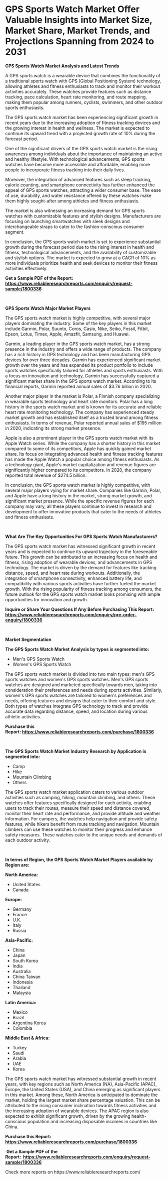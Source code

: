 <p><h1>GPS Sports Watch Market Offer Valuable Insights into Market Size, Market Share, Market Trends, and Projections Spanning from 2024 to 2031</h1></p><p><strong>GPS Sports Watch Market Analysis and Latest Trends</strong></p>
<p><p>A GPS sports watch is a wearable device that combines the functionality of a traditional sports watch with GPS (Global Positioning System) technology, allowing athletes and fitness enthusiasts to track and monitor their workout activities accurately. These watches provide features such as distance tracking, pace calculation, heart rate monitoring, and route mapping, making them popular among runners, cyclists, swimmers, and other outdoor sports enthusiasts.</p><p>The GPS sports watch market has been experiencing significant growth in recent years due to the increasing adoption of fitness tracking devices and the growing interest in health and wellness. The market is expected to continue its upward trend with a projected growth rate of 10% during the forecast period.</p><p>One of the significant drivers of the GPS sports watch market is the rising awareness among individuals about the importance of maintaining an active and healthy lifestyle. With technological advancements, GPS sports watches have become more accessible and affordable, enabling more people to incorporate fitness tracking into their daily lives.</p><p>Moreover, the integration of advanced features such as sleep tracking, calorie counting, and smartphone connectivity has further enhanced the appeal of GPS sports watches, attracting a wider consumer base. The ease of use, durability, and water resistance offered by these watches make them highly sought-after among athletes and fitness enthusiasts.</p><p>The market is also witnessing an increasing demand for GPS sports watches with customizable features and stylish designs. Manufacturers are focusing on launching smartwatches with sleek designs and interchangeable straps to cater to the fashion-conscious consumer segment.</p><p>In conclusion, the GPS sports watch market is set to experience substantial growth during the forecast period due to the rising interest in health and fitness, technological advancements, and the availability of customizable and stylish options. The market is expected to grow at a CAGR of 10% as more individuals prioritize health and seek devices to monitor their fitness activities effectively.</p></p>
<p><strong>Get a Sample PDF of the Report:&nbsp; <a href="https://www.reliableresearchreports.com/enquiry/request-sample/1800336">https://www.reliableresearchreports.com/enquiry/request-sample/1800336</a></strong></p>
<p>&nbsp;</p>
<p><strong>GPS Sports Watch Major Market Players</strong></p>
<p><p>The GPS sports watch market is highly competitive, with several major players dominating the industry. Some of the key players in this market include Garmin, Polar, Suunto, Coros, Casio, Nike, Seiko, Fossil, Fitbit, Epson, Lotus, Timex, Apple, Amazfit, Samsung, and Huawei.</p><p>Garmin, a leading player in the GPS sports watch market, has a strong presence in the industry and offers a wide range of products. The company has a rich history in GPS technology and has been manufacturing GPS devices for over three decades. Garmin has experienced significant market growth over the years and has expanded its product portfolio to include sports watches specifically tailored for athletes and sports enthusiasts. With a focus on innovation and technology, Garmin has successfully captured a significant market share in the GPS sports watch market. According to its financial reports, Garmin reported annual sales of $3.76 billion in 2020.</p><p>Another major player in the market is Polar, a Finnish company specializing in wearable sports technology and heart rate monitors. Polar has a long history in the sports watch market and is known for its accurate and reliable heart rate monitoring technology. The company has experienced steady market growth and has established itself as a trusted brand among fitness enthusiasts. In terms of revenue, Polar reported annual sales of $195 million in 2020, indicating its strong market presence.</p><p>Apple is also a prominent player in the GPS sports watch market with its Apple Watch series. While the company has a shorter history in this market compared to some of its competitors, Apple has quickly gained market share. Its focus on integrating advanced health and fitness tracking features has made the Apple Watch a popular choice among fitness enthusiasts. As a technology giant, Apple's market capitalization and revenue figures are significantly higher compared to its competitors. In 2020, the company reported total revenue of $274.5 billion.</p><p>In conclusion, the GPS sports watch market is highly competitive, with several major players vying for market share. Companies like Garmin, Polar, and Apple have a long history in the market, strong market growth, and significant market presence. While the specific revenue figures for each company may vary, all these players continue to invest in research and development to offer innovative products that cater to the needs of athletes and fitness enthusiasts.</p></p>
<p>&nbsp;</p>
<p><strong>What Are The Key Opportunities For GPS Sports Watch Manufacturers?</strong></p>
<p><p>The GPS sports watch market has witnessed significant growth in recent years and is expected to continue its upward trajectory in the foreseeable future. This growth can be attributed to an increasing focus on health and fitness, rising adoption of wearable devices, and advancements in GPS technology. The market is driven by the demand for features like tracking distance, speed, and heart rate during workouts. Additionally, the integration of smartphone connectivity, enhanced battery life, and compatibility with various sports activities have further fueled the market growth. With the rising popularity of fitness tracking among consumers, the future outlook for the GPS sports watch market looks promising with ample opportunities for innovation and growth.</p></p>
<p><strong>Inquire or Share Your Questions If Any Before Purchasing This Report: <a href="https://www.reliableresearchreports.com/enquiry/pre-order-enquiry/1800336">https://www.reliableresearchreports.com/enquiry/pre-order-enquiry/1800336</a></strong></p>
<p>&nbsp;</p>
<p><strong>Market Segmentation</strong></p>
<p><strong>The GPS Sports Watch Market Analysis by types is segmented into:</strong></p>
<p><ul><li>Men's GPS Sports Watch</li><li>Women's GPS Sports Watch</li></ul></p>
<p><p>The GPS sports watch market is divided into two main types: men's GPS sports watches and women's GPS sports watches. Men's GPS sports watches are designed and marketed specifically towards men, taking into consideration their preferences and needs during sports activities. Similarly, women's GPS sports watches are tailored to women's preferences and needs, offering features and designs that cater to their comfort and style. Both types of watches integrate GPS technology to track and provide accurate data regarding distance, speed, and location during various athletic activities.</p></p>
<p><strong>Purchase this Report:&nbsp;<a href="https://www.reliableresearchreports.com/purchase/1800336">https://www.reliableresearchreports.com/purchase/1800336</a></strong></p>
<p>&nbsp;</p>
<p><strong>The GPS Sports Watch Market Industry Research by Application is segmented into:</strong></p>
<p><ul><li>Camp</li><li>Hike</li><li>Mountain Climbing</li><li>Others</li></ul></p>
<p><p>The GPS sports watch market application caters to various outdoor activities such as camping, hiking, mountain climbing, and others. These watches offer features specifically designed for each activity, enabling users to track their routes, measure their speed and distance covered, monitor their heart rate and performance, and provide altitude and weather information. For campers, the watches help navigation and provide safety features, while hikers benefit from route tracking and navigation. Mountain climbers can use these watches to monitor their progress and enhance safety measures. These watches cater to the unique needs and demands of each outdoor activity.</p></p>
<p>&nbsp;</p>
<p><strong>In terms of Region, the GPS Sports Watch Market Players available by Region are:</strong></p>
<p>
    <p> <strong> North America: </strong>
        <ul>
            <li>United States</li>
            <li>Canada</li>
        </ul>
        </p> 
    <p> <strong> Europe: </strong>
        <ul>
            <li>Germany</li>
            <li>France</li>
            <li>U.K.</li>
            <li>Italy</li>
            <li>Russia</li>
        </ul>
        </p> 
    <p> <strong> Asia-Pacific: </strong>
        <ul>
            <li>China</li>
            <li>Japan</li>
            <li>South Korea</li>
            <li>India</li>
            <li>Australia</li>
            <li>China Taiwan</li>
            <li>Indonesia</li>
            <li>Thailand</li>
            <li>Malaysia</li>
        </ul>
        </p> 
    <p> <strong> Latin America: </strong>
        <ul>
            <li>Mexico</li>
            <li>Brazil</li>
            <li>Argentina Korea</li>
            <li>Colombia</li>
        </ul>
        </p> 
    <p> <strong> Middle East & Africa: </strong>
        <ul>
            <li>Turkey</li>
            <li>Saudi</li>
            <li>Arabia</li>
            <li>UAE</li>
            <li>Korea</li>
        </ul>
    </p>
    </p>
<p><p>The GPS sports watch market has witnessed substantial growth in recent years, with key regions such as North America (NA), Asia-Pacific (APAC), Europe, the United States (USA), and China emerging as significant players in this market. Among these, North America is anticipated to dominate the market, holding the largest market share percentage valuation. This can be attributed to the rising consumer inclination towards fitness activities and the increasing adoption of wearable devices. The APAC region is also expected to exhibit significant growth, driven by the growing health-conscious population and increasing disposable incomes in countries like China.</p></p>
<p><strong>Purchase this Report: <a href="https://www.reliableresearchreports.com/purchase/1800336">https://www.reliableresearchreports.com/purchase/1800336</a></strong></p>
<p>&nbsp;<strong>Get a Sample PDF of the Report:&nbsp;&nbsp;<a href="https://www.reliableresearchreports.com/enquiry/request-sample/1800336">https://www.reliableresearchreports.com/enquiry/request-sample/1800336</a></strong></p>
<p><strong></strong></p>
<p>Check more reports on https://www.reliableresearchreports.com/</p>